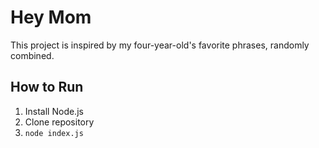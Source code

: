 # Hey Mom

This project is inspired by my four-year-old's favorite phrases, randomly combined.

## How to Run

1. Install Node.js
2. Clone repository
3. `node index.js`